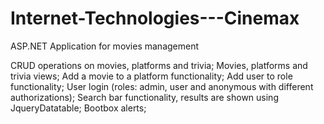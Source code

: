 # Internet-Technologies---Cinemax
ASP.NET Application for movies management



CRUD operations on movies, platforms and trivia;
Movies, platforms and trivia views;
Add a movie to a platform functionality;
Add user to role functionality;
User login (roles: admin, user and anonymous with different authorizations);
Search bar functionality, results are shown using JqueryDatatable;
Bootbox alerts;
